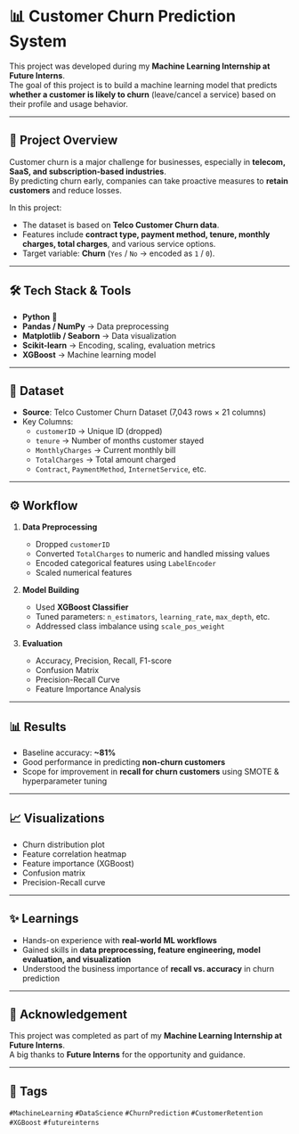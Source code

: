 # 📊 Customer Churn Prediction System

This project was developed during my **Machine Learning Internship at Future Interns**.  
The goal of this project is to build a machine learning model that predicts **whether a customer is likely to churn** (leave/cancel a service) based on their profile and usage behavior.  

---

## 🚀 Project Overview
Customer churn is a major challenge for businesses, especially in **telecom, SaaS, and subscription-based industries**.  
By predicting churn early, companies can take proactive measures to **retain customers** and reduce losses.  

In this project:
- The dataset is based on **Telco Customer Churn data**.  
- Features include **contract type, payment method, tenure, monthly charges, total charges**, and various service options.  
- Target variable: **Churn** (`Yes` / `No` → encoded as `1` / `0`).  

---

## 🛠️ Tech Stack & Tools
- **Python** 🐍  
- **Pandas / NumPy** → Data preprocessing  
- **Matplotlib / Seaborn** → Data visualization  
- **Scikit-learn** → Encoding, scaling, evaluation metrics  
- **XGBoost** → Machine learning model  

---

## 📂 Dataset
- **Source**: Telco Customer Churn Dataset (7,043 rows × 21 columns)  
- Key Columns:
  - `customerID` → Unique ID (dropped)  
  - `tenure` → Number of months customer stayed  
  - `MonthlyCharges` → Current monthly bill  
  - `TotalCharges` → Total amount charged  
  - `Contract`, `PaymentMethod`, `InternetService`, etc.  

---

## ⚙️ Workflow
1. **Data Preprocessing**  
   - Dropped `customerID`  
   - Converted `TotalCharges` to numeric and handled missing values  
   - Encoded categorical features using `LabelEncoder`  
   - Scaled numerical features  

2. **Model Building**  
   - Used **XGBoost Classifier**  
   - Tuned parameters: `n_estimators`, `learning_rate`, `max_depth`, etc.  
   - Addressed class imbalance using `scale_pos_weight`  

3. **Evaluation**  
   - Accuracy, Precision, Recall, F1-score  
   - Confusion Matrix  
   - Precision-Recall Curve  
   - Feature Importance Analysis  

---

## 📊 Results
- Baseline accuracy: **~81%**  
- Good performance in predicting **non-churn customers**  
- Scope for improvement in **recall for churn customers** using SMOTE & hyperparameter tuning  

---

## 📈 Visualizations
- Churn distribution plot  
- Feature correlation heatmap  
- Feature importance (XGBoost)  
- Confusion matrix  
- Precision-Recall curve  

---

## ✨ Learnings
- Hands-on experience with **real-world ML workflows**  
- Gained skills in **data preprocessing, feature engineering, model evaluation, and visualization**  
- Understood the business importance of **recall vs. accuracy** in churn prediction  

---

## 🙌 Acknowledgement
This project was completed as part of my **Machine Learning Internship at Future Interns**.  
A big thanks to **Future Interns** for the opportunity and guidance.  

---

## 🔖 Tags
`#MachineLearning` `#DataScience` `#ChurnPrediction` `#CustomerRetention` `#XGBoost` `#futureinterns`
